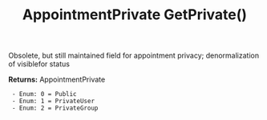 ﻿---
uid: crmscript_ref_NSAppointment_GetPrivate
title: AppointmentPrivate GetPrivate()
intellisense: NSAppointment.GetPrivate
keywords: NSAppointment, GetPrivate
so.topic: reference
---

Obsolete, but still maintained field for appointment privacy; denormalization of visiblefor status

**Returns:** AppointmentPrivate

     - Enum: 0 = Public 
     - Enum: 1 = PrivateUser 
     - Enum: 2 = PrivateGroup 

